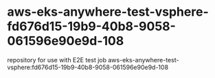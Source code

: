 # aws-eks-anywhere-test-vsphere-fd676d15-19b9-40b8-9058-061596e90e9d-108
repository for use with E2E test job aws-eks-anywhere-test-vsphere:fd676d15-19b9-40b8-9058-061596e90e9d-108
